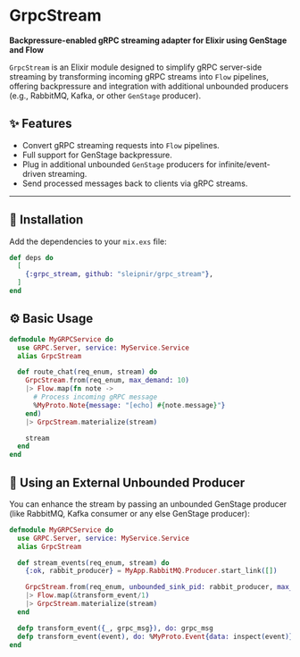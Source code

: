 # GrpcStream

**Backpressure-enabled gRPC streaming adapter for Elixir using GenStage and Flow**

`GrpcStream` is an Elixir module designed to simplify gRPC server-side streaming by transforming incoming gRPC streams into `Flow` pipelines, offering backpressure and integration with additional unbounded producers (e.g., RabbitMQ, Kafka, or other `GenStage` producer).

## ✨ Features

- Convert gRPC streaming requests into `Flow` pipelines.
- Full support for GenStage backpressure.
- Plug in additional unbounded `GenStage` producers for infinite/event-driven streaming.
- Send processed messages back to clients via gRPC streams.

---


## 🚀 Installation

Add the dependencies to your `mix.exs` file:

```elixir
def deps do
  [
    {:grpc_stream, github: "sleipnir/grpc_stream"},
  ]
end
```

## ⚙️ Basic Usage

```elixir
defmodule MyGRPCService do
  use GRPC.Server, service: MyService.Service
  alias GrpcStream

  def route_chat(req_enum, stream) do
    GrpcStream.from(req_enum, max_demand: 10)
    |> Flow.map(fn note ->
      # Process incoming gRPC message
      %MyProto.Note{message: "[echo] #{note.message}"}
    end)
    |> GrpcStream.materialize(stream)

    stream
  end
end
``` 

## 🔁 Using an External Unbounded Producer

You can enhance the stream by passing an unbounded GenStage producer (like RabbitMQ, Kafka consumer or any else GenStage producer):

```elixir
defmodule MyGRPCService do
  use GRPC.Server, service: MyService.Service
  alias GrpcStream

  def stream_events(req_enum, stream) do
    {:ok, rabbit_producer} = MyApp.RabbitMQ.Producer.start_link([])

    GrpcStream.from(req_enum, unbounded_sink_pid: rabbit_producer, max_demand: 10)
    |> Flow.map(&transform_event/1)
    |> GrpcStream.materialize(stream)
  end

  defp transform_event({_, grpc_msg}), do: grpc_msg
  defp transform_event(event), do: %MyProto.Event{data: inspect(event)}
end
```